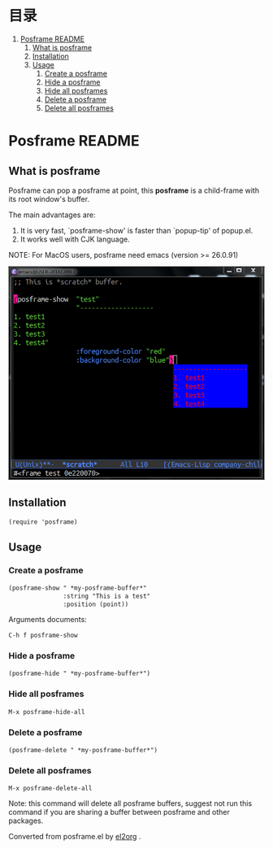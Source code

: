 
# &#30446;&#24405;

1.  [Posframe README](#org3c9c1cd)
    1.  [What is posframe](#orgb4e9f42)
    2.  [Installation](#org7f774f0)
    3.  [Usage](#org91d2ede)
        1.  [Create a posframe](#org0326f21)
        2.  [Hide a posframe](#org6e6d25e)
        3.  [Hide all posframes](#org35f6819)
        4.  [Delete a posframe](#org76b96fc)
        5.  [Delete all posframes](#orge23219b)


<a id="org3c9c1cd"></a>

# Posframe README


<a id="orgb4e9f42"></a>

## What is posframe

Posframe can pop a posframe at point, this **posframe** is a
child-frame with its root window's buffer.

The main advantages are:

1.  It is very fast, \`posframe-show' is faster than \`popup-tip'
    of popup.el.
2.  It works well with CJK language.

NOTE: For MacOS users, posframe need emacs (version >= 26.0.91)

![img](./snapshots/posframe-1.png)


<a id="org7f774f0"></a>

## Installation

    (require 'posframe)


<a id="org91d2ede"></a>

## Usage


<a id="org0326f21"></a>

### Create a posframe

    (posframe-show " *my-posframe-buffer*"
                   :string "This is a test"
                   :position (point))

Arguments documents:

    C-h f posframe-show


<a id="org6e6d25e"></a>

### Hide a posframe

    (posframe-hide " *my-posframe-buffer*")


<a id="org35f6819"></a>

### Hide all posframes

    M-x posframe-hide-all


<a id="org76b96fc"></a>

### Delete a posframe

    (posframe-delete " *my-posframe-buffer*")


<a id="orge23219b"></a>

### Delete all posframes

    M-x posframe-delete-all

Note: this command will delete all posframe buffers,
suggest not run this command if you are sharing a buffer
between posframe and other packages.



Converted from posframe.el by [el2org](https://github.com/tumashu/el2org) .